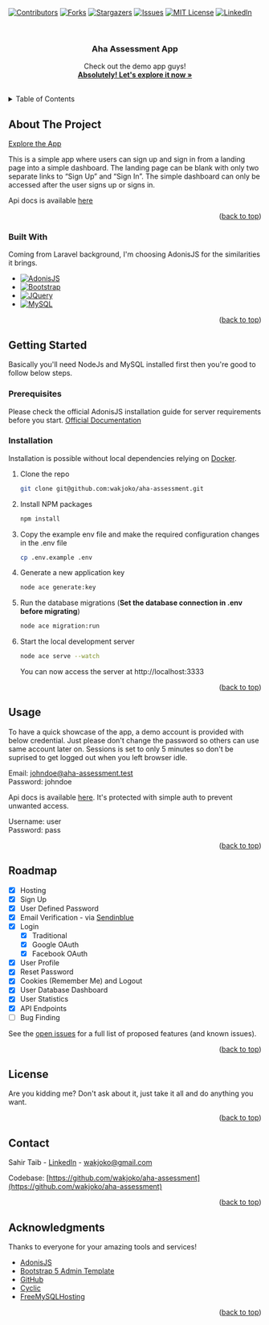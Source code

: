 <a name="readme-top"></a>

<!-- PROJECT SHIELDS -->
[![Contributors][contributors-shield]][contributors-url]
[![Forks][forks-shield]][forks-url]
[![Stargazers][stars-shield]][stars-url]
[![Issues][issues-shield]][issues-url]
[![MIT License][license-shield]][license-url]
[![LinkedIn][linkedin-shield]][linkedin-url]

<!-- PROJECT LOGO -->
<br />
<div align="center">
  <h3 align="center">Aha Assessment App</h3>

  <p align="center">
    Check out the demo app guys!
    <br />
    <a href="https://spotless-top-hat-moth.cyclic.app"><strong>Absolutely! Let's explore it now »</strong></a>
    <br />
    <br />
  </p>
</div>



<!-- TABLE OF CONTENTS -->
<details>
  <summary>Table of Contents</summary>
  <ol>
    <li>
      <a href="#about-the-project">About The Project</a>
      <ul>
        <li><a href="#built-with">Built With</a></li>
      </ul>
    </li>
    <li>
      <a href="#getting-started">Getting Started</a>
      <ul>
        <li><a href="#prerequisites">Prerequisites</a></li>
        <li><a href="#installation">Installation</a></li>
      </ul>
    </li>
    <li><a href="#usage">Usage</a></li>
    <li><a href="#roadmap">Roadmap</a></li>
    <li><a href="#license">License</a></li>
    <li><a href="#contact">Contact</a></li>
    <li><a href="#acknowledgments">Acknowledgments</a></li>
  </ol>
</details>



<!-- ABOUT THE PROJECT -->
## About The Project

[Explore the App](https://spotless-top-hat-moth.cyclic.app)

This is a simple app where users can sign up and sign in from a landing page into a simple dashboard. The landing page can be blank with only two separate links to “Sign Up” and “Sign In”. The simple dashboard can only be accessed after the user signs up or signs in.

Api docs is available [here](https://spotless-top-hat-moth.cyclic.app/docs)

<p align="right">(<a href="#readme-top">back to top</a>)</p>



### Built With

Coming from Laravel background, I'm choosing AdonisJS for the similarities it brings.

* [![AdonisJS][AdonisJS.com]][AdonisJS-url]
* [![Bootstrap][Bootstrap.com]][Bootstrap-url]
* [![JQuery][JQuery.com]][JQuery-url]
* [![MySQL][MySQL.com]][MySQL-url]

<p align="right">(<a href="#readme-top">back to top</a>)</p>



<!-- GETTING STARTED -->
## Getting Started

Basically you'll need NodeJs and MySQL installed first then you're good to follow below steps.

### Prerequisites

Please check the official AdonisJS installation guide for server requirements before you start. [Official Documentation](https://docs.adonisjs.com/guides/installation)

### Installation

Installation is possible without local dependencies relying on [Docker](https://www.docker.com).

1. Clone the repo
   ```sh
   git clone git@github.com:wakjoko/aha-assessment.git
   ```
2. Install NPM packages
   ```sh
   npm install
   ```
3. Copy the example env file and make the required configuration changes in the .env file
   ```sh
   cp .env.example .env
   ```
4. Generate a new application key
   ```sh
   node ace generate:key
   ```
5. Run the database migrations (**Set the database connection in .env before migrating**)
   ```sh
   node ace migration:run
   ```
6. Start the local development server
   ```sh
   node ace serve --watch
   ```

   You can now access the server at http://localhost:3333

<p align="right">(<a href="#readme-top">back to top</a>)</p>



<!-- USAGE EXAMPLES -->
<a name="usage"></a>
## Usage

To have a quick showcase of the app, a demo account is provided with below credential. Just please don't change the password so others can use same account later on.
Sessions is set to only 5 minutes so don't be suprised to get logged out when you left browser idle.

Email: johndoe@aha-assessment.test
\
Password: johndoe

Api docs is available [here](https://spotless-top-hat-moth.cyclic.app/docs).
It's protected with simple auth to prevent unwanted access.

Username: user
\
Password: pass

<p align="right">(<a href="#readme-top">back to top</a>)</p>



<!-- ROADMAP -->
## Roadmap

- [x] Hosting
- [x] Sign Up
- [x] User Defined Password
- [x] Email Verification - via [Sendinblue](https://www.sendinblue.com)
- [x] Login
    - [x] Traditional
    - [x] Google OAuth
    - [x] Facebook OAuth
- [x] User Profile
- [x] Reset Password
- [x] Cookies (Remember Me) and Logout
- [x] User Database Dashboard
- [x] User Statistics
- [x] API Endpoints
- [ ] Bug Finding

See the [open issues](https://github.com/wakjoko/aha-assessment/issues) for a full list of proposed features (and known issues).

<p align="right">(<a href="#readme-top">back to top</a>)</p>



<!-- LICENSE -->
## License

Are you kidding me? Don't ask about it, just take it all and do anything you want.

<p align="right">(<a href="#readme-top">back to top</a>)</p>



<!-- CONTACT -->
## Contact

Sahir Taib - [LinkedIn](https://linkedin.com/in/wakjoko) - wakjoko@gmail.com

Codebase: [https://github.com/wakjoko/aha-assessment](https://github.com/wakjoko/aha-assessment)

<p align="right">(<a href="#readme-top">back to top</a>)</p>



<!-- ACKNOWLEDGMENTS -->
## Acknowledgments

Thanks to everyone for your amazing tools and services!

* [AdonisJS](AdonisJS-url)
* [Bootstrap 5 Admin Template](https://themes.3rdwavemedia.com)
* [GitHub](https://github.com)
* [Cyclic](https://www.cyclic.sh)
* [FreeMySQLHosting](https://www.freemysqlhosting.net)

<p align="right">(<a href="#readme-top">back to top</a>)</p>



<!-- MARKDOWN LINKS & IMAGES -->
<!-- https://www.markdownguide.org/basic-syntax/#reference-style-links -->
[contributors-shield]: https://img.shields.io/github/contributors/wakjoko/aha-assessment.svg?style=for-the-badge
[contributors-url]: https://github.com/wakjoko/aha-assessment/graphs/contributors
[forks-shield]: https://img.shields.io/github/forks/wakjoko/aha-assessment.svg?style=for-the-badge
[forks-url]: https://github.com/wakjoko/aha-assessment/network/members
[stars-shield]: https://img.shields.io/github/stars/wakjoko/aha-assessment.svg?style=for-the-badge
[stars-url]: https://github.com/wakjoko/aha-assessment/stargazers
[issues-shield]: https://img.shields.io/github/issues/wakjoko/aha-assessment.svg?style=for-the-badge
[issues-url]: https://github.com/wakjoko/aha-assessment/issues
[license-shield]: https://img.shields.io/github/license/wakjoko/aha-assessment.svg?style=for-the-badge
[license-url]: https://github.com/wakjoko/aha-assessment/blob/master/LICENSE.txt
[linkedin-shield]: https://img.shields.io/badge/-LinkedIn-black.svg?style=for-the-badge&logo=linkedin&colorB=555
[linkedin-url]: https://linkedin.com/in/wakjoko
[AdonisJS.com]: https://img.shields.io/badge/adonisjs-%23220052.svg?style=for-the-badge&logo=adonisjs&logoColor=white
[AdonisJS-url]: https://adonisjs.com
[Bootstrap.com]: https://img.shields.io/badge/Bootstrap-563D7C?style=for-the-badge&logo=bootstrap&logoColor=white
[Bootstrap-url]: https://getbootstrap.com
[JQuery.com]: https://img.shields.io/badge/jQuery-0769AD?style=for-the-badge&logo=jquery&logoColor=white
[JQuery-url]: https://jquery.com
[MySQL.com]: https://img.shields.io/badge/mysql-%2300f.svg?style=for-the-badge&logo=mysql&logoColor=white
[MySQL-url]: https://www.mysql.com